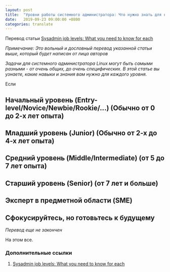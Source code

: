 ```yaml
---
layout: post
title:  "Уровни работы системного администратора: Что нужно знать для каждого"
date:   2019-09-23 09:00:00 +0800
categories: translate
---
```


Перевод статьи [Sysadmin job levels: What you need to know for each](https://www.redhat.com/sysadmin/job-levels)

*Примечание: Это вольный и дословный перевод указанной статьи выше, который будет написан от лица авторов*

*Задачи для системного администратора Linux могут быть самыми разными - от очень общих, до очень специфических. В этой статье вы узнаете, какие навыки и знания вам нужно для каждого уровня.*

Если

## Начальный уровень (Entry-level/Novice/Newbie/Rookie/...) (Обычно от 0 до 2-х лет опыта)

## Младший уровень (Junior) (Обычно от 2-х до 4-х лет опыта)

## Средний уровень (Middle/Intermediate) (от 5 до 7 лет опыта)

## Старший уровень (Senior) (от 7 лет и больше)

## Эксперт в предметной области (SME)

## Сфокусируйтесь, но готовьтесь к будущему

*Перевод еще не закончен*

На этом все.

### Дополнительные ссылки

1. [Sysadmin job levels: What you need to know for each](https://www.redhat.com/sysadmin/job-levels)
